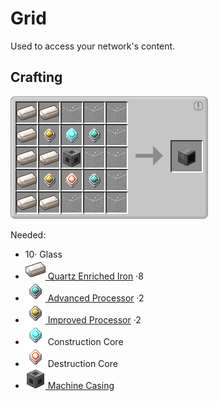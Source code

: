 # Grid

Used to access your network's content.

## Crafting

![](../../img/recipes/refinedstorage/grid$0.png)

Needed:  
- 10· Glass  
- [![](../../img/items/refinedstorage/quartz_enriched_iron.png) Quartz Enriched Iron](./quartz_enriched_iron.md) ·8  
- [![](../../img/items/refinedstorage/processor$5.png) Advanced Processor](./processors.md) ·2  
- [![](../../img/items/refinedstorage/processor$4.png) Improved Processor](./processors.md) ·2  
- ![](../../img/items/refinedstorage/core$0.png) Construction Core  
- ![](../../img/items/refinedstorage/core$1.png) Destruction Core  
- [![](../../img/items/refinedstorage/machine_casing.png) Machine Casing](./machine_casing.md)